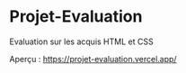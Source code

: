 # Projet-Evaluation
Evaluation sur les acquis HTML et CSS

Aperçu : https://projet-evaluation.vercel.app/
